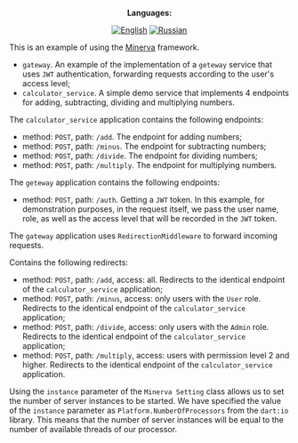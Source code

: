 <div align="center">

**Languages:**
  
[![English](https://img.shields.io/badge/Language-English-blue?style=?style=flat-square)](README.md)
[![Russian](https://img.shields.io/badge/Language-Russian-blue?style=?style=flat-square)](README.ru.md)

</div>

This is an example of using the [Minerva](https://github.com/GlebBatykov/minerva) framework.

- `gateway`. An example of the implementation of a `geteway` service that uses `JWT` authentication, forwarding requests according to the user's access level;
- `calculator_service`. A simple demo service that implements 4 endpoints for adding, subtracting, dividing and multiplying numbers.

The `calculator_service` application contains the following endpoints:

- method: `POST`, path: `/add`. The endpoint for adding numbers;
- method: `POST`, path: `/minus`. The endpoint for subtracting numbers;
- method: `POST`, path: `/divide`. The endpoint for dividing numbers;
- method: `POST`, path: `/multiply`. The endpoint for multiplying numbers.

The `geteway` application contains the following endpoints:

- method: `POST`, path: `/auth`. Getting a `JWT` token. In this example, for demonstration purposes, in the request itself, we pass the user name, role, as well as the access level that will be recorded in the `JWT` token.

The `gateway` application uses `RedirectionMiddleware` to forward incoming requests.

Contains the following redirects:

- method: `POST`, path: `/add`, access: all. Redirects to the identical endpoint of the `calculator_service` application;
- method: `POST`, path: `/minus`, access: only users with the `User` role. Redirects to the identical endpoint of the `calculator_service` application;
- method: `POST`, path: `/divide`, access: only users with the `Admin` role. Redirects to the identical endpoint of the `calculator_service` application;
- method: `POST`, path: `/multiply`, access: users with permission level 2 and higher. Redirects to the identical endpoint of the `calculator_service` application.

Using the `instance` parameter of the `Minerva Setting` class allows us to set the number of server instances to be started. We have specified the value of the `instance` parameter as `Platform.NumberOfProcessors` from the `dart:io` library. This means that the number of server instances will be equal to the number of available threads of our processor.
